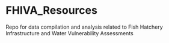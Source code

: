 # FHIVA_Resources
Repo for data compilation and analysis related to Fish Hatchery Infrastructure and Water Vulnerability Assessments
